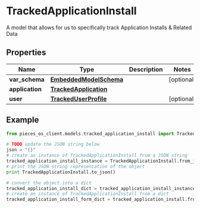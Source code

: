 # TrackedApplicationInstall

A model that allows for us to specifically track Application Installs & Related Data

## Properties

Name | Type | Description | Notes
------------ | ------------- | ------------- | -------------
**var_schema** | [**EmbeddedModelSchema**](EmbeddedModelSchema) |  | [optional] 
**application** | [**TrackedApplication**](TrackedApplication) |  | 
**user** | [**TrackedUserProfile**](TrackedUserProfile) |  | [optional] 

## Example

```python
from pieces_os_client.models.tracked_application_install import TrackedApplicationInstall

# TODO update the JSON string below
json = "{}"
# create an instance of TrackedApplicationInstall from a JSON string
tracked_application_install_instance = TrackedApplicationInstall.from_json(json)
# print the JSON string representation of the object
print TrackedApplicationInstall.to_json()

# convert the object into a dict
tracked_application_install_dict = tracked_application_install_instance.to_dict()
# create an instance of TrackedApplicationInstall from a dict
tracked_application_install_form_dict = tracked_application_install.from_dict(tracked_application_install_dict)
```



